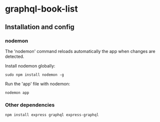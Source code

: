 # graphql-book-list

## Installation and config

### nodemon

The 'nodemon' command reloads automatically the app when changes are detected.

Install nodemon globally:
```
sudo npm install nodemon -g
```

Run the 'app' file with nodemon:
```
nodemon app
```

### Other dependencies

```
npm install express graphql express-graphql
```
